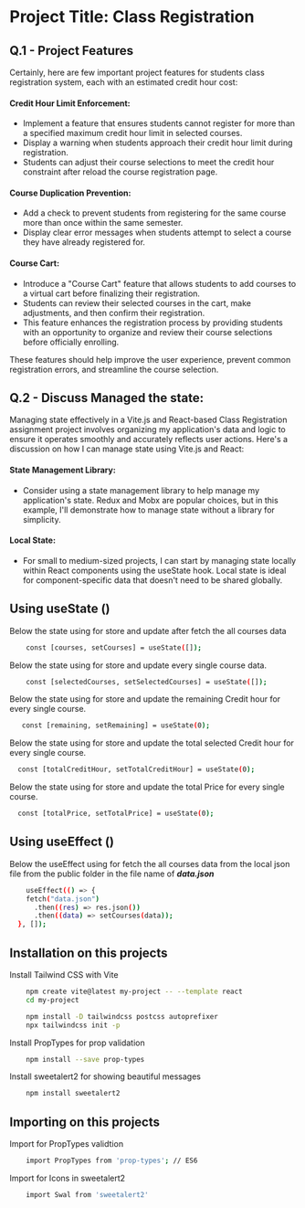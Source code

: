 
# Project Title: Class Registration



## Q.1 - Project Features

Certainly, here are few important project features for students class registration system, each with an estimated credit hour cost:

#### Credit Hour Limit Enforcement: 
   - Implement a feature that ensures students cannot register for more than a specified maximum credit hour limit in selected courses.
   - Display a warning when students approach their credit hour limit during registration.
   - Students can adjust their course selections to meet the credit hour constraint after reload the course registration page.

#### Course Duplication Prevention:
   - Add a check to prevent students from registering for the same course more than once within the same semester.
   - Display clear error messages when students attempt to select a course they have already registered for.

#### Course Cart:
   - Introduce a "Course Cart" feature that allows students to add courses to a virtual cart before finalizing their registration.
   - Students can review their selected courses in the cart, make adjustments, and then confirm their registration.
   - This feature enhances the registration process by providing students with an opportunity to organize and review their course selections before officially enrolling.

These features should help improve the user experience, prevent common registration errors, and streamline the course selection.


## Q.2 - Discuss Managed the state:

Managing state effectively in a Vite.js and React-based Class Registration assignment project involves organizing my application's data and logic to ensure it operates smoothly and accurately reflects user actions. Here's a discussion on how I can manage state using Vite.js and React:

#### State Management Library:
   - Consider using a state management library to help manage my application's state. Redux and Mobx are popular choices, but in this example, I'll demonstrate how to manage state without a library for simplicity.

#### Local State:
- For small to medium-sized projects, I can start by managing state locally within React components using the useState hook. Local state is ideal for component-specific data that doesn't need to be shared globally.


## Using useState ()

Below the state using for store and update after fetch the all courses data

```bash
    const [courses, setCourses] = useState([]);
```

Below the state using for store and update every single course data.

```bash
    const [selectedCourses, setSelectedCourses] = useState([]);
```

Below the state using for store and update the remaining Credit hour for every single course. 
```bash
   const [remaining, setRemaining] = useState(0);
```

Below the state using for store and update the total selected Credit hour for every single course. 
```bash
  const [totalCreditHour, setTotalCreditHour] = useState(0);
```

Below the state using for store and update the total Price for every single course. 
```bash
  const [totalPrice, setTotalPrice] = useState(0);
```

## Using useEffect ()

Below the useEffect using for fetch the all courses data from the local json file from the public folder in the file name of  ***data.json***

```bash
    useEffect(() => {
    fetch("data.json")
      .then((res) => res.json())
      .then((data) => setCourses(data));
  }, []);
```

## Installation on this projects

Install Tailwind CSS with Vite
```bash
    npm create vite@latest my-project -- --template react
    cd my-project
```
```bash
    npm install -D tailwindcss postcss autoprefixer
    npx tailwindcss init -p
```
Install PropTypes for prop validation
```bash
    npm install --save prop-types
```
Install sweetalert2 for showing beautiful messages
```bash
    npm install sweetalert2
```
## Importing on this projects

Import for PropTypes validtion
```bash
    import PropTypes from 'prop-types'; // ES6
```
Import for Icons in sweetalert2
```bash
    import Swal from 'sweetalert2'
```